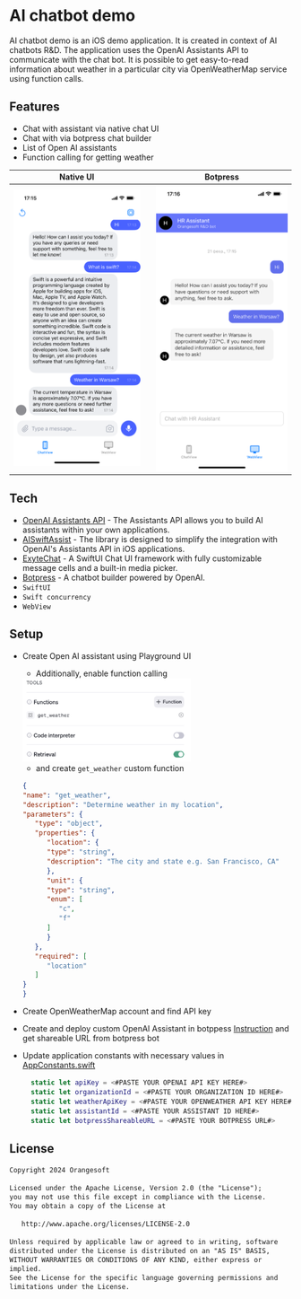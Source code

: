 # AI chatbot demo

AI chatbot demo is an iOS demo application. It is created in context of AI chatbots R&D. The application uses the OpenAI Assistants API to communicate with the chat bot. It is possible to get easy-to-read information about weather in a particular city via OpenWeatherMap service using function calls. 

## Features

- Chat with assistant via native chat UI
- Chat with via botpress chat builder
- List of Open AI assistants
- Function calling for getting weather

| Native UI || Botpress |
| ----------- | --- |----------- |
| <img src="screenshots/chatview.png" style="width:400px;">|| <img src="screenshots/webview.png" style="width:400px;">|

## Tech

- [OpenAI Assistants API](https://platform.openai.com/docs/assistants/overview) - The Assistants API allows you to build AI assistants within your own applications.
- [AISwiftAssist](https://github.com/DeveloperZelentsov/AiSwiftAssist) - The library is designed to simplify the integration with OpenAI's Assistants API in iOS applications.
- [ExyteChat](https://github.com/exyte/Chat) - A SwiftUI Chat UI framework with fully customizable message cells and a built-in media picker.
- [Botpress](https://botpress.com) - A chatbot builder powered by OpenAI.
- `SwiftUI`
- `Swift concurrency`
- `WebView`

## Setup

- Create Open AI assistant using Playground UI
  - Additionally, enable function calling
  <img src="screenshots/get_weather_open_ai_function.png" style="width:300px;">
  
  - and create `get_weather` custom function
   ```json
   {
   "name": "get_weather",
   "description": "Determine weather in my location",
   "parameters": {
      "type": "object",
      "properties": {
         "location": {
         "type": "string",
         "description": "The city and state e.g. San Francisco, CA"
         },
         "unit": {
         "type": "string",
         "enum": [
            "c",
            "f"
         ]
         }
      },
      "required": [
         "location"
      ]
   }
   }
   ```
- Create OpenWeatherMap account and find API key
- Create and deploy custom OpenAI Assistant in botppess [Instruction](https://botpress.com/blog/deploy-openai-assistant-website) and get shareable URL from botpress bot
- Update application constants with necessary values in [AppConstants.swift](./AIChatbotDemo/AIChatbotDemo/AppConstants.swift)
  ```swift
    static let apiKey = <#PASTE YOUR OPENAI API KEY HERE#>
    static let organizationId = <#PASTE YOUR ORGANIZATION ID HERE#>
    static let weatherApiKey = <#PASTE YOUR OPENWEATHER API KEY HERE#>
    static let assistantId = <#PASTE YOUR ASSISTANT ID HERE#>
    static let botpressShareableURL = <#PASTE YOUR BOTPRESS URL#>

  ```

## License

    Copyright 2024 Orangesoft

    Licensed under the Apache License, Version 2.0 (the "License");
    you may not use this file except in compliance with the License.
    You may obtain a copy of the License at

       http://www.apache.org/licenses/LICENSE-2.0

    Unless required by applicable law or agreed to in writing, software
    distributed under the License is distributed on an "AS IS" BASIS,
    WITHOUT WARRANTIES OR CONDITIONS OF ANY KIND, either express or implied.
    See the License for the specific language governing permissions and
    limitations under the License.